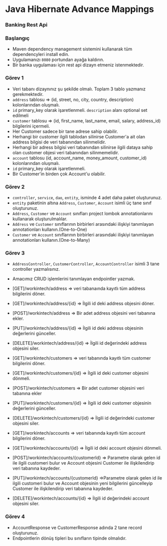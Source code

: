 #  Java Hibernate Advance Mappings



### Banking Rest Api

 ### Başlangıç
 * Maven dependency management sistemini kullanarak tüm dependencyleri install edin.
 * Uygulamanızı  ```8080``` portundan ayağa kaldırın.
 * Bir banka uygulaması için rest api dizayn etmeniz istenmektedir.

### Görev 1
* Veri tabanı dizaynınız şu şekilde olmalı. Toplam 3 tablo yazmanız gerekmektedir.
* ```address``` tablosu => (id, street, no, city, country, description) kolonlarından oluşmalı.
* ```id``` primary_key olarak işaretlenmeli. ```description``` alanı optional set edilmeli
* ```customer``` tablosu => (id, first_name, last_name, email, salary, address_id) bilgilerini içermeli.
* Her Customer sadece bir tane adrese sahip olabilir. 
* Herhangi bir customer ilgili tablodan silinirse Customer'a ait olan address bilgisi de veri tabanından silinmelidir.
* Herhangi bir adress bilgisi veri tabanından silinirse ilgili dataya sahip olan customer objesi veri tabanından silinmemelidir.
* ```account``` tablosu (id, account_name, money_amount, customer_id) kolonlarından oluşmalı.
* ```id``` primary_key olarak işaretlenmeli.
* Bir Customer'in birden çok Account'u olabilir.

 ### Görev 2
 *  ```controller```, ```service```, ```dao```, ```entity```,  isminde 4 adet daha paket oluşturunuz.
 * ```entity``` paketinin altına ```Address```, ```Customer```, ```Account``` isimli üç tane sınıf oluşturunuz.
 * ```Address```, ```Customer``` ve ```Account``` sınıfları project lombok annotationlarını kullanarak oluşturulmalılar.
 * ```Address``` ve ```Customer``` sınıflarının birbirleri arasındaki ilişkiyi tanımlayan annotationları kullanın.(One-to-One)
 * ```Customer``` ve ```Account``` sınıflarının birbirleri arasındaki ilişkiyi tanımlayan annotationları kullanın.(One-to-Many)

 ### Görev 3
 * ```AddressController```, ```CustomerController```, ```AccountController``` isimli 3 tane controller yazmalısınız.
 * Amacımız CRUD işlemlerini tanımlayan endpointler yazmak. 
 * [GET]/workintech/address => veri tabanaında kayıtlı tüm address bilgilerini döner.
 * [GET]/workintech/address/{id} => İlgili id deki address objesini döner.
 * [POST]/workintech/address => Bir adet address objesini veri tabanına ekler.
 * [PUT]/workintech/address/{id} => İlgili id deki address objesinin değerlerini günceller.
 * [DELETE]/workintech/address/{id} => İlgili id değerindeki address objesini siler.

 * [GET]/workintech/customers => veri tabanında kayıtlı tüm customer bilgilerini döner.
 * [GET]/workintech/customers/{id} => İlgili id deki customer objesini dönmeli.
 * [POST]/workintech/customers => Bir adet customer objesini veri tabanına ekler
 * [PUT]/workintech/customers/{id} => İlgili id deki customer objesinin değerlerini günceller.
 * [DELETE]/workintech/customers/{id} => İlgili id değerindeki customer objesini siler.

* [GET]/workintech/accounts => veri tabanında kayıtlı tüm account bilgilerini döner.
* [GET]/workintech/accounts/{id} => İlgili id deki account objesini dönmeli.
* [POST]/workintech/accounts/{customerId} => Parametre olarak gelen id ile ilgili customeri bulur ve Account objesini Customer ile ilişkilendirip veri tabanına kaydeder. 
* [PUT]/workintech/accounts/{customerId} =>Parametre olarak gelen id ile ilgili customeri bulur ve Account objesinin yeni bilgilerini güncelleyip Customer ile ilişkilendirip veri tabanına kaydeder.
* [DELETE]/workintech/accounts/{id} => İlgili id değerindeki account objesini siler.

### Görev 4
* AccountResponse ve CustomerResponse adında 2 tane record oluşturunuz.
* Endpointlerin dönüş tipleri bu sınıfların tipinde olmalıdır.
